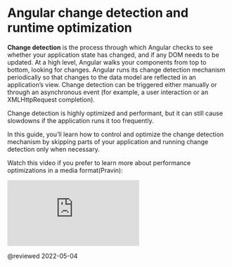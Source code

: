 # Angular change detection and runtime optimization

**Change detection** is the process through which Angular checks to see whether your application state has changed, and if any DOM needs to be updated. At a high level, Angular walks your components from top to bottom, looking for changes. Angular runs its change detection mechanism periodically so that changes to the data model are reflected in an application’s view. Change detection can be triggered either manually or through an asynchronous event (for example, a user interaction or an XMLHttpRequest completion).

Change detection is highly optimized and performant, but it can still cause slowdowns if the application runs it too frequently.

In this guide, you’ll learn how to control and optimize the change detection mechanism by skipping parts of your application and running change detection only when necessary.

Watch this video if you prefer to learn more about performance optimizations in a media format(Pravin):

<div class="video-container">

<iframe allow="accelerometer; encrypted-media; gyroscope; picture-in-picture" allowfullscreen frameborder="0" src="https://www.youtube.com/embed/f8sA-i6gkGQ"></iframe>

</div>

@reviewed 2022-05-04
